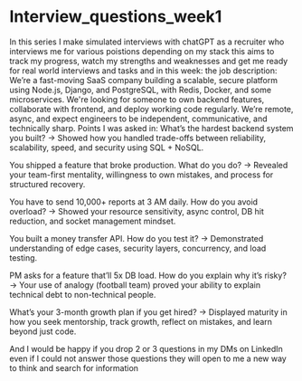 # Interview_questions_week1
In this series I make simulated interviews with chatGPT as a recruiter who interviews me for various poistions depending on my stack this aims to track my progress, watch my strengths and weaknesses and get me ready for real world interviews and tasks and in this week:
the job description: We’re a fast-moving SaaS company building a scalable, secure platform using Node.js, Django, and PostgreSQL, with Redis, Docker, and some microservices. We're looking for someone to own backend features, collaborate with frontend, and deploy working code regularly. We’re remote, async, and expect engineers to be independent, communicative, and technically sharp.
Points I was asked in: What’s the hardest backend system you built?
→ Showed how you handled trade-offs between reliability, scalability, speed, and security using SQL + NoSQL.

You shipped a feature that broke production. What do you do?
→ Revealed your team-first mentality, willingness to own mistakes, and process for structured recovery.

You have to send 10,000+ reports at 3 AM daily. How do you avoid overload?
→ Showed your resource sensitivity, async control, DB hit reduction, and socket management mindset.

You built a money transfer API. How do you test it?
→ Demonstrated understanding of edge cases, security layers, concurrency, and load testing.

PM asks for a feature that’ll 5x DB load. How do you explain why it’s risky?
→ Your use of analogy (football team) proved your ability to explain technical debt to non-technical people.

What’s your 3-month growth plan if you get hired?
→ Displayed maturity in how you seek mentorship, track growth, reflect on mistakes, and learn beyond just code.

And I would be happy if you drop 2 or 3 questions in my DMs on LinkedIn even if I could not answer those questions they will open to me a new way to think and search for information
